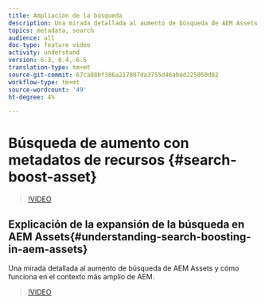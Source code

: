 ```yaml
---
title: Ampliación de la búsqueda
description: Una mirada detallada al aumento de búsqueda de AEM Assets y cómo funciona en el contexto más amplio de AEM.
topics: metadata, search
audience: all
doc-type: feature video
activity: understand
version: 6.3, 6.4, 6.5
translation-type: tm+mt
source-git-commit: 67ca08bf386a217807da3755d46abed225050d02
workflow-type: tm+mt
source-wordcount: '49'
ht-degree: 4%

---
```



# Búsqueda de aumento con metadatos de recursos {#search-boost-asset}

>[!VIDEO](https://video.tv.adobe.com/v/16766/?quality=12&learn=on)

## Explicación de la expansión de la búsqueda en AEM Assets{#understanding-search-boosting-in-aem-assets}

Una mirada detallada al aumento de búsqueda de AEM Assets y cómo funciona en el contexto más amplio de AEM.

>[!VIDEO](https://video.tv.adobe.com/v/16770/?quality=12&learn=on)
